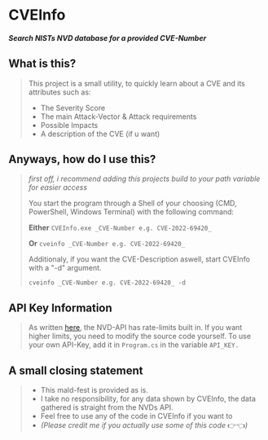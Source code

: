 # CVEInfo
##### Search NISTs NVD database for a provided CVE-Number

## What is this?
> This project is a small utility, to quickly learn about a CVE and its attributes such as:
> * The Severity Score
> * The main Attack-Vector & Attack requirements
> * Possible Impacts
> * A description of the CVE (if u want)

## Anyways, how do I use this?
> _first off, i recommend adding this projects build to your path variable for easier access_
>
> You start the program through a Shell of your choosing (CMD, PowerShell, Windows Terminal) with the following command:
>
> __Either__ ```CVEInfo.exe _CVE-Number e.g. CVE-2022-69420_```
>
> __Or__ ```cveinfo _CVE-Number e.g. CVE-2022-69420_```
>
> Additionaly, if you want the CVE-Description aswell, start CVEInfo with a "-d" argument.
>
> ```cveinfo _CVE-Number e.g. CVE-2022-69420_ -d```

## API Key Information
> As written [here](https://nvd.nist.gov/developers/start-here), the NVD-API has rate-limits built in.
> If you want higher limits, you need to modify the source code yourself.
> To use your own API-Key, add it in ```Program.cs``` in the variable ```API_KEY.```

## A small closing statement
> * This mald-fest is provided as is.
> * I take no responsibility, for any data shown by CVEInfo, the data gathered is straight from the NVDs API.
> * Feel free to use any of the code in CVEInfo if you want to
> * _(Please credit me if you actually use some of this code_ :point_right::point_left:_)_
